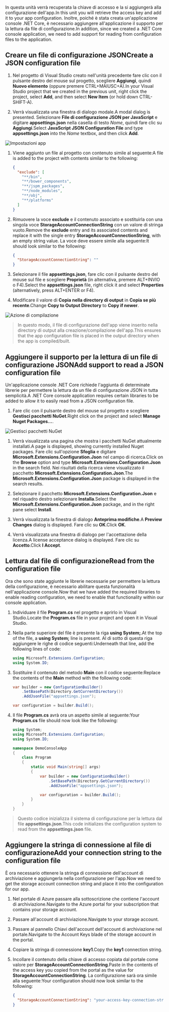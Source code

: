 <span data-ttu-id="eb66e-101">In questa unità verrà recuperata la chiave di accesso e la si aggiungerà alla configurazione dell'app.</span><span class="sxs-lookup"><span data-stu-id="eb66e-101">In this unit you will retrieve the access key and add it to your app configuration.</span></span> <span data-ttu-id="eb66e-102">Inoltre, poiché è stata creata un'applicazione console .NET Core, è necessario aggiungere all'applicazione il supporto per la lettura da file di configurazione.</span><span class="sxs-lookup"><span data-stu-id="eb66e-102">In addition, since we created a .NET Core console application, we need to add support for reading from configuration files to the application.</span></span>

## <a name="create-a-json-configuration-file"></a><span data-ttu-id="eb66e-103">Creare un file di configurazione JSON</span><span class="sxs-lookup"><span data-stu-id="eb66e-103">Create a JSON configuration file</span></span>

1. <span data-ttu-id="eb66e-104">Nel progetto di Visual Studio creato nell'unità precedente fare clic con il pulsante destro del mouse sul progetto, scegliere **Aggiungi**, quindi **Nuovo elemento** (oppure premere CTRL+MAIUSC+A).</span><span class="sxs-lookup"><span data-stu-id="eb66e-104">In your Visual Studio project that we created in the previous unit, right click the project, select **Add**, and then select **New Item** (or hold down CTRL-SHIFT-A).</span></span>

1. <span data-ttu-id="eb66e-105">Verrà visualizzata una finestra di dialogo modale.</span><span class="sxs-lookup"><span data-stu-id="eb66e-105">A modal dialog is presented.</span></span> <span data-ttu-id="eb66e-106">Selezionare **File di configurazione JSON per JavaScript** e digitare **appsettings.json** nella casella di testo *Nome*, quindi fare clic su **Aggiungi**.</span><span class="sxs-lookup"><span data-stu-id="eb66e-106">Select **JavaScript JSON Configuration File** and type **appsettings.json** into the *Name* textbox, and then click **Add**.</span></span>

  ![Impostazioni app](..\media-draft\7-appsettings.png)

1. <span data-ttu-id="eb66e-108">Viene aggiunto un file al progetto con contenuto simile al seguente:</span><span class="sxs-lookup"><span data-stu-id="eb66e-108">A file is added to the project with contents similar to the following:</span></span>

    ```json
    {
      "exclude": [
        "**/bin",
        "**/bower_components",
        "**/jspm_packages",
        "**/node_modules",
        "**/obj",
        "**/platforms"
      ]
    }
    ```
1. <span data-ttu-id="eb66e-109">Rimuovere la voce **exclude** e il contenuto associato e sostituirla con una singola voce **StorageAccountConnectionString** con un valore di stringa vuoto.</span><span class="sxs-lookup"><span data-stu-id="eb66e-109">Remove the **exclude** entry and its associated contents and replace it with the single entry **StorageAccountConnectionString**, with an empty string value.</span></span> <span data-ttu-id="eb66e-110">La voce deve essere simile alla seguente:</span><span class="sxs-lookup"><span data-stu-id="eb66e-110">It should look similar to the following:</span></span>

    ```json
    {
      "StorageAccountConnectionString": ""
    }
    ```
1. <span data-ttu-id="eb66e-111">Selezionare il file **appsettings.json**, fare clic con il pulsante destro del mouse sul file e scegliere **Proprietà** (in alternativa, premere ALT+INVIO o F4).</span><span class="sxs-lookup"><span data-stu-id="eb66e-111">Select the **appsettings.json** file, right click it and select **Properties** (alternatively, press ALT+ENTER or F4).</span></span>

1. <span data-ttu-id="eb66e-112">Modificare il valore di **Copia nella directory di output** in **Copia se più recente**.</span><span class="sxs-lookup"><span data-stu-id="eb66e-112">Change **Copy to Output Directory** to **Copy if newer**.</span></span>

  ![Azione di compilazione](..\media-draft\7-build-action.png)

  > <span data-ttu-id="eb66e-114">In questo modo, il file di configurazione dell'app viene inserito nella directory di output alla creazione/compilazione dell'app.</span><span class="sxs-lookup"><span data-stu-id="eb66e-114">This ensures that the app configuration file is placed in the output directory when the app is compiled/built.</span></span>

## <a name="add-support-to-read-a-json-configuration-file"></a><span data-ttu-id="eb66e-115">Aggiungere il supporto per la lettura di un file di configurazione JSON</span><span class="sxs-lookup"><span data-stu-id="eb66e-115">Add support to read a JSON configuration file</span></span>

<span data-ttu-id="eb66e-116">Un'applicazione console .NET Core richiede l'aggiunta di determinate librerie per permettere la lettura da un file di configurazione JSON in tutta semplicità.</span><span class="sxs-lookup"><span data-stu-id="eb66e-116">A .NET Core console application requires certain libraries to be added to allow it to easily read from a JSON configuration file.</span></span>

1. <span data-ttu-id="eb66e-117">Fare clic con il pulsante destro del mouse sul progetto e scegliere **Gestisci pacchetti NuGet**.</span><span class="sxs-lookup"><span data-stu-id="eb66e-117">Right click on the project and select **Manage Nuget Packages…**.</span></span>

![Gestisci pacchetti NuGet](..\media-draft\5-manage-nuget-packages.png)

1. <span data-ttu-id="eb66e-119">Verrà visualizzata una pagina che mostra i pacchetti NuGet attualmente installati.</span><span class="sxs-lookup"><span data-stu-id="eb66e-119">A page is displayed, showing currently installed Nuget packages.</span></span> <span data-ttu-id="eb66e-120">Fare clic sull'opzione **Sfoglia** e digitare **Microsoft.Extensions.Configuration.Json** nel campo di ricerca.</span><span class="sxs-lookup"><span data-stu-id="eb66e-120">Click on the **Browse** option and type **Microsoft.Extensions.Configuration.Json** in the search field.</span></span> <span data-ttu-id="eb66e-121">Nei risultati della ricerca viene visualizzato il pacchetto **Microsoft.Extensions.Configuration.Json**.</span><span class="sxs-lookup"><span data-stu-id="eb66e-121">The **Microsoft.Extensions.Configuration.Json** package is displayed in the search results.</span></span>

1. <span data-ttu-id="eb66e-122">Selezionare il pacchetto **Microsoft.Extensions.Configuration.Json** e nel riquadro destro selezionare **Installa**.</span><span class="sxs-lookup"><span data-stu-id="eb66e-122">Select the **Microsoft.Extensions.Configuration.Json** package, and in the right pane select **Install**.</span></span>

1. <span data-ttu-id="eb66e-123">Verrà visualizzata la finestra di dialogo **Anteprima modifiche**.</span><span class="sxs-lookup"><span data-stu-id="eb66e-123">A **Preview Changes** dialog is displayed.</span></span> <span data-ttu-id="eb66e-124">Fare clic su **OK**.</span><span class="sxs-lookup"><span data-stu-id="eb66e-124">Click **OK**.</span></span>

1. <span data-ttu-id="eb66e-125">Verrà visualizzata una finestra di dialogo per l'accettazione della licenza.</span><span class="sxs-lookup"><span data-stu-id="eb66e-125">A license acceptance dialog is displayed.</span></span> <span data-ttu-id="eb66e-126">Fare clic su **Accetto**.</span><span class="sxs-lookup"><span data-stu-id="eb66e-126">Click **I Accept**.</span></span>


## <a name="read-from-the-configuration-file"></a><span data-ttu-id="eb66e-127">Lettura dal file di configurazione</span><span class="sxs-lookup"><span data-stu-id="eb66e-127">Read from the configuration file</span></span>

<span data-ttu-id="eb66e-128">Ora che sono state aggiunte le librerie necessarie per permettere la lettura della configurazione, è necessario abilitare questa funzionalità nell'applicazione console.</span><span class="sxs-lookup"><span data-stu-id="eb66e-128">Now that we have added the required libraries to enable reading configuration, we need to enable that functionality within our console application.</span></span>

1. <span data-ttu-id="eb66e-129">Individuare il file **Program.cs** nel progetto e aprirlo in Visual Studio.</span><span class="sxs-lookup"><span data-stu-id="eb66e-129">Locate the **Program.cs** file in your project and open it in Visual Studio.</span></span>

1. <span data-ttu-id="eb66e-130">Nella parte superiore del file è presente la riga **using System;**.</span><span class="sxs-lookup"><span data-stu-id="eb66e-130">At the top of the file, a **using System;** line is present.</span></span> <span data-ttu-id="eb66e-131">Al di sotto di questa riga aggiungere le righe di codice seguenti:</span><span class="sxs-lookup"><span data-stu-id="eb66e-131">Underneath that line, add the following lines of code:</span></span>

    ```csharp
    using Microsoft.Extensions.Configuration;
    using System.IO;
    ```

1. <span data-ttu-id="eb66e-132">Sostituire il contenuto del metodo **Main** con il codice seguente:</span><span class="sxs-lookup"><span data-stu-id="eb66e-132">Replace the contents of the **Main** method with the following code:</span></span>

    ```csharp
    var builder = new ConfigurationBuilder()
        .SetBasePath(Directory.GetCurrentDirectory())
        .AddJsonFile("appsettings.json");

    var configuration = builder.Build();
    ```

1. <span data-ttu-id="eb66e-133">Il file **Program.cs** avrà ora un aspetto simile al seguente:</span><span class="sxs-lookup"><span data-stu-id="eb66e-133">Your **Program.cs** file should now look like the following:</span></span>

    ```csharp
    using System;
    using Microsoft.Extensions.Configuration;
    using System.IO;

    namespace DemoConsoleApp
    {
        class Program
        {
            static void Main(string[] args)
            {
                var builder = new ConfigurationBuilder()
                    .SetBasePath(Directory.GetCurrentDirectory())
                    .AddJsonFile("appsettings.json");

                var configuration = builder.Build();
            }
        }
    }
    ```

> <span data-ttu-id="eb66e-134">Questo codice inizializza il sistema di configurazione per la lettura dal file **appsettings.json**.</span><span class="sxs-lookup"><span data-stu-id="eb66e-134">This code initializes the configuration system to read from the **appsettings.json** file.</span></span>

## <a name="add-your-connection-string-to-the-configuration-file"></a><span data-ttu-id="eb66e-135">Aggiungere la stringa di connessione al file di configurazione</span><span class="sxs-lookup"><span data-stu-id="eb66e-135">Add your connection string to the configuration file</span></span>

<span data-ttu-id="eb66e-136">È ora necessario ottenere la stringa di connessione dell'account di archiviazione e aggiungerla nella configurazione per l'app.</span><span class="sxs-lookup"><span data-stu-id="eb66e-136">Now we need to get the storage account connection string and place it into the configuration for our app.</span></span>

1. <span data-ttu-id="eb66e-137">Nel portale di Azure passare alla sottoscrizione che contiene l'account di archiviazione.</span><span class="sxs-lookup"><span data-stu-id="eb66e-137">Navigate to the Azure portal for your subscription that contains your storage account.</span></span>

1. <span data-ttu-id="eb66e-138">Passare all'account di archiviazione.</span><span class="sxs-lookup"><span data-stu-id="eb66e-138">Navigate to your storage account.</span></span>

1. <span data-ttu-id="eb66e-139">Passare al pannello Chiavi dell'account dell'account di archiviazione nel portale.</span><span class="sxs-lookup"><span data-stu-id="eb66e-139">Navigate to the Account Keys blade of the storage account in the portal.</span></span>

1. <span data-ttu-id="eb66e-140">Copiare la stringa di connessione **key1**.</span><span class="sxs-lookup"><span data-stu-id="eb66e-140">Copy the **key1** connection string.</span></span>

1. <span data-ttu-id="eb66e-141">Incollare il contenuto della chiave di accesso copiata dal portale come valore per **StorageAccountConnectionString**.</span><span class="sxs-lookup"><span data-stu-id="eb66e-141">Paste in the contents of the access key you copied from the portal as the value for **StorageAccountConnectionString**.</span></span> <span data-ttu-id="eb66e-142">La configurazione sarà ora simile alla seguente:</span><span class="sxs-lookup"><span data-stu-id="eb66e-142">Your configuration should now look similar to the following:</span></span>

    ```json
    {
      "StorageAccountConnectionString": "your-access-key-connection-string-goes-here"
    }
    ```
